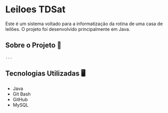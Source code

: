 # **Leiloes TDSat**
Este é um sistema voltado para a informatização da rotina de uma casa de leilões.
O projeto foi desenvolvido principalmente em Java.

## Sobre o Projeto 📓
    ...

## Tecnologias Utilizadas 🖥️
 - Java
 - Git Bash
 - GitHub
 - MySQL
